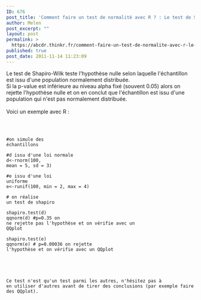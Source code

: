 ```yaml
---
ID: 676
post_title: 'Comment faire un test de normalité avec R ? : Le test de Shapiro-Wilk'
author: Melen
post_excerpt: ""
layout: post
permalink: >
  https://abcdr.thinkr.fr/comment-faire-un-test-de-normalite-avec-r-le-test-de-shapiro-wilk/
published: true
post_date: 2011-11-14 11:23:09
---
```

Le test de Shapiro-Wilk teste l'hypothèse nulle selon laquelle l'échantillon est issu d'une population normalement distribuée. <br />Si la p-value est inférieure au niveau alpha fixé (souvent 0.05) alors on rejette l'hypothèse nulle et on en conclut que l'échantillon est issu d'une population qui n'est pas normalement distribuée.<br /><br />Voici un exemple avec R :<br /><br /> <pre><code><br /><br />#on simule des échantillons<br /><br />#d issu d'une loi normale<br />d&lt;-rnorm(100, mean = 5, sd = 3)<br /><br />#e issu d'une loi uniforme<br />e&lt;-runif(100, min = 2, max = 4)<br /><br /># on réalise un test de shapiro<br /><br />shapiro.test(d)<br />qqnorm(d) #p=0.35 on ne rejette pas l'hypothèse et on vérifie avec un QQplot<br /><br />shapiro.test(e)<br />qqnorm(e) # p=0.00036 on rejette l'hypothèse et on vérifie avec un QQplot<br /><br /></pre> <br /><br />Ce test n'est qu'un test parmi les autres, n'hésitez pas à en utiliser d'autres avant de tirer des conclusions (par exemple faire des QQplot).<br /><br />